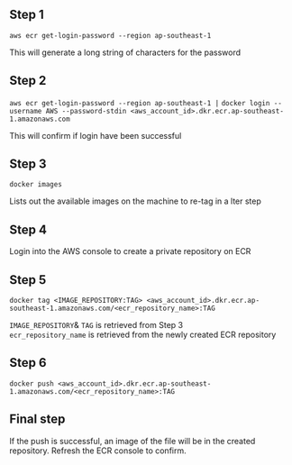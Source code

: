 ## Step 1

`aws ecr get-login-password --region ap-southeast-1`

This will generate a long string of characters for the password

## Step 2

`aws ecr get-login-password --region ap-southeast-1 |`
`docker login --username AWS --password-stdin <aws_account_id>.dkr.ecr.ap-southeast-1.amazonaws.com`

This will confirm if login have been successful

## Step 3

`docker images`

Lists out the available images on the machine to re-tag in a lter step 

## Step 4

Login into the AWS console to create a private repository on ECR

## Step 5

`docker tag <IMAGE_REPOSITORY:TAG> <aws_account_id>.dkr.ecr.ap-southeast-1.amazonaws.com/<ecr_repository_name>:TAG`

`IMAGE_REPOSITORY`& `TAG` is retrieved from Step 3\
`ecr_repository_name` is retrieved from the newly created ECR repository

## Step 6

`docker push <aws_account_id>.dkr.ecr.ap-southeast-1.amazonaws.com/<ecr_repository_name>:TAG`

## Final step 

If the push is successful, an image of the file will be in the created repository. Refresh the ECR console to confirm.